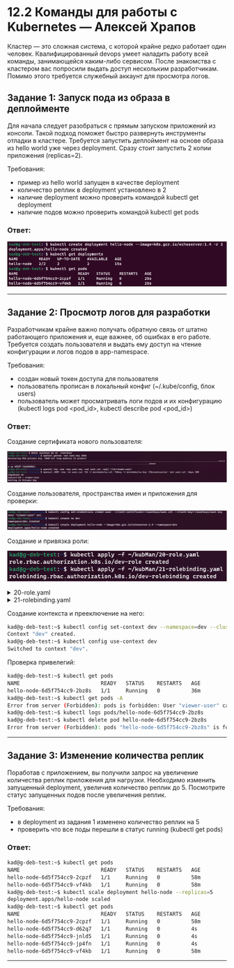 # 12.2 Команды для работы с Kubernetes — Алексей Храпов
Кластер — это сложная система, с которой крайне редко работает один человек. Квалифицированный devops умеет наладить работу всей команды, занимающейся каким-либо сервисом.
После знакомства с кластером вас попросили выдать доступ нескольким разработчикам. Помимо этого требуется служебный аккаунт для просмотра логов.

## Задание 1: Запуск пода из образа в деплойменте
Для начала следует разобраться с прямым запуском приложений из консоли. Такой подход поможет быстро развернуть инструменты отладки в кластере. Требуется запустить деплоймент на основе образа из hello world уже через deployment. Сразу стоит запустить 2 копии приложения (replicas=2). 

Требования:
 * пример из hello world запущен в качестве deployment
 * количество реплик в deployment установлено в 2
 * наличие deployment можно проверить командой kubectl get deployment
 * наличие подов можно проверить командой kubectl get pods

### **Ответ:**

![](./src/1-1.png)

---

## Задание 2: Просмотр логов для разработки
Разработчикам крайне важно получать обратную связь от штатно работающего приложения и, еще важнее, об ошибках в его работе. 
Требуется создать пользователя и выдать ему доступ на чтение конфигурации и логов подов в app-namespace.

Требования: 
 * создан новый токен доступа для пользователя
 * пользователь прописан в локальный конфиг (~/.kube/config, блок users)
 * пользователь может просматривать логи подов и их конфигурацию (kubectl logs pod <pod_id>, kubectl describe pod <pod_id>)

### **Ответ:**

Создание сертификата нового пользователя:

![](./src/2-1.png)

Создание пользователя, пространства имен и приложения для проверки:

![](./src/2-2.png)

Создание и привязка роли:

![](./src/2-3.png)

<details><summary>20-role.yaml</summary>

```yaml
apiVersion: rbac.authorization.k8s.io/v1
kind: Role
metadata:
  namespace: dev
  name: dev-role
rules:
- apiGroups: [""]
  resources: ["pods", "pods/log"]
  verbs: ["get", "list"]
```

</details>

<details><summary>21-rolebinding.yaml</summary>

```yaml
apiVersion: rbac.authorization.k8s.io/v1
kind: RoleBinding
metadata:
  name: dev-rolebinding
  namespace: dev
subjects:
- kind: User
  name: viewer-user
  apiGroup: rbac.authorization.k8s.io
roleRef:
  kind: Role
  name: dev-role
  apiGroup: rbac.authorization.k8s.io
```

</details>

Создание контекста и прееключение на него:

```bash
kad@g-deb-test:~$ kubectl config set-context dev --namespace=dev --cluster=minikube --user=viewer-user
Context "dev" created.
kad@g-deb-test:~$ kubectl config use-context dev
Switched to context "dev".
```

Проверка привелегий:

```bash
kad@g-deb-test:~$ kubectl get pods
NAME                          READY   STATUS    RESTARTS   AGE
hello-node-6d5f754cc9-2bz8s   1/1     Running   0          36m
kad@g-deb-test:~$ kubectl get pods -A
Error from server (Forbidden): pods is forbidden: User "viewer-user" cannot list resource "pods" in API group "" at the cluster scope
kad@g-deb-test:~$ kubectl logs pods/hello-node-6d5f754cc9-2bz8s
kad@g-deb-test:~$ kubectl delete pod hello-node-6d5f754cc9-2bz8s
Error from server (Forbidden): pods "hello-node-6d5f754cc9-2bz8s" is forbidden: User "viewer-user" cannot delete resource "pods" in API group "" in the namespace "dev"
```

---

## Задание 3: Изменение количества реплик 
Поработав с приложением, вы получили запрос на увеличение количества реплик приложения для нагрузки. Необходимо изменить запущенный deployment, увеличив количество реплик до 5. Посмотрите статус запущенных подов после увеличения реплик. 

Требования:
 * в deployment из задания 1 изменено количество реплик на 5
 * проверить что все поды перешли в статус running (kubectl get pods)

### **Ответ:**

```bash
kad@g-deb-test:~$ kubectl get pods
NAME                          READY   STATUS    RESTARTS   AGE
hello-node-6d5f754cc9-2cpzf   1/1     Running   0          58m
hello-node-6d5f754cc9-vf4kb   1/1     Running   0          58m
kad@g-deb-test:~$ kubectl scale deployment hello-node --replicas=5
deployment.apps/hello-node scaled
kad@g-deb-test:~$ kubectl get pods
NAME                          READY   STATUS    RESTARTS   AGE
hello-node-6d5f754cc9-2cpzf   1/1     Running   0          58m
hello-node-6d5f754cc9-d62q7   1/1     Running   0          4s
hello-node-6d5f754cc9-jnld5   1/1     Running   0          4s
hello-node-6d5f754cc9-jp4fn   1/1     Running   0          4s
hello-node-6d5f754cc9-vf4kb   1/1     Running   0          58m
```

---